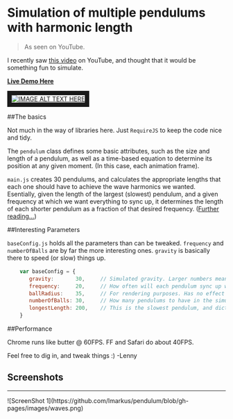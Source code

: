 Simulation of multiple pendulums with harmonic length
======================================================

> As seen on YouTube.

I recently saw [this video](https://www.youtube.com/watch?v=7_AiV12XBbI) on YouTube, and thought that it would be something
fun to simulate.

**[Live Demo Here](http://lmarkus.github.io/pendulum/)**


<a href="http://www.youtube.com/watch?feature=player_embedded&v=7_AiV12XBbI
" target="_blank"><img src="http://img.youtube.com/vi/7_AiV12XBbI/0.jpg"
alt="IMAGE ALT TEXT HERE" width="240" height="180" border="10" /></a>


##The basics

 Not much in the way of libraries here. Just `RequireJS` to keep the code nice and tidy.

 The `pendulum` class defines some basic attributes, such as the size and length of a pendulum, as well as a time-based
 equation to determine its position at any given moment. (In this case, each animation frame).

 `main.js` creates 30 pendulums, and calculates the appropriate lengths that each one should have to achieve the wave harmonics we wanted.
 Esentially, given the length of the largest (slowest) pendulum, and a given frequency at which we want everything to sync up, it determines
 the length of each shorter pendulum as a fraction of that desired frequency. ([Further reading...](http://www.arborsci.com/cool/pendulum-wave-seems-like-magic-but-its-physics))

##Interesting Parameters

 `baseConfig.js` holds all the parameters than can be tweaked. `frequency` and `numberOfBalls` are by far the more interesting ones.
 `gravity` is basically there to speed (or slow) things up.

 ```javascript
     var baseConfig = {
        gravity:       30,     // Simulated gravity. Larger numbers mean faster motion. (Think dropping something on the moon, vs earth)
        frequency:     20,     // How often will each pendulum sync up with the next inline.
        ballRadius:    35,     // For rendering purposes. Has no effect on motion.
        numberOfBalls: 30,     // How many pendulums to have in the simulation.
        longestLength: 200,    // This is the slowest pendulum, and dictates movement for all others.
     }
 ```

##Performance

 Chrome runs like butter @ 60FPS. FF and Safari do about 40FPS.

 Feel free to dig in, and tweak things :)
 -Lenny

## Screenshots

 <hr>
 ![ScreenShot 1](https://github.com/lmarkus/pendulum/blob/gh-pages/images/waves.png)